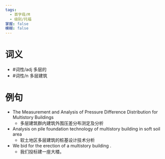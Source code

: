 ```yaml
---
tags:
  - 首字母/M
  - 级别/托福
掌握: false
模糊: false
---
```

# 词义
- #词性/adj  多层的
- #词性/n  多层建筑
# 例句
- The Measurement and Analysis of Pressure Difference Distribution for Multistory Buildings
	- 多层建筑群内建筑外围压差分布测定及分析
- Analysis on pile foundation technology of multistory building in soft soil area
	- 软土地区多层建筑的桩基设计技术分析
- We bid for the erection of a multistory building .
	- 我们投标建一座大楼。

